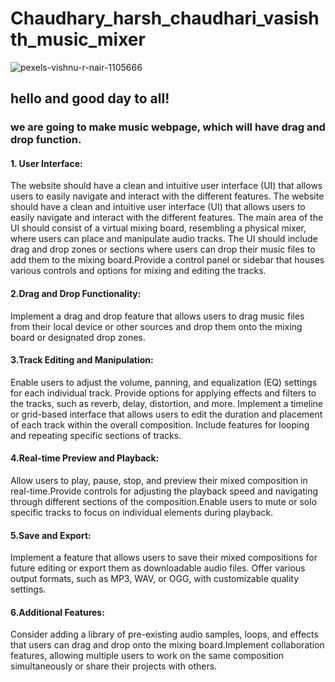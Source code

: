 # Chaudhary_harsh_chaudhari_vasishth_music_mixer
![pexels-vishnu-r-nair-1105666](https://github.com/Harssh07/Chaudhary_harsh_chaudhari_vasishth_music_mixer/assets/121983623/91dc6d19-b8e7-4e90-b8e3-08adc0adb3a2)

## hello and good day to all!
### we are going to make music webpage, which will have drag and drop function.
#### 1. User Interface:
The website should have a clean and intuitive user interface (UI) that allows users to easily navigate and interact with the different features.
The website should have a clean and intuitive user interface (UI) that allows users to easily navigate and interact with the different features. The main area of the UI should consist of a virtual mixing board, resembling a physical mixer, where users can place and manipulate audio tracks. The UI should include drag and drop zones or sections where users can drop their music files to add them to the mixing board.Provide a control panel or sidebar that houses various controls and options for mixing and editing the tracks.
#### 2.Drag and Drop Functionality:
Implement a drag and drop feature that allows users to drag music files from their local device or other sources and drop them onto the mixing board or designated drop zones.
#### 3.Track Editing and Manipulation:
Enable users to adjust the volume, panning, and equalization (EQ) settings for each individual track.
Provide options for applying effects and filters to the tracks, such as reverb, delay, distortion, and more.
 Implement a timeline or grid-based interface that allows users to edit the duration and placement of each track within the overall composition.
 Include features for looping and repeating specific sections of tracks.
#### 4.Real-time Preview and Playback:
Allow users to play, pause, stop, and preview their mixed composition in real-time.Provide controls for adjusting the playback speed and navigating through different sections of the composition.Enable users to mute or solo specific tracks to focus on individual elements during playback.
#### 5.Save and Export:
Implement a feature that allows users to save their mixed compositions for future editing or export them as downloadable audio files. Offer various output formats, such as MP3, WAV, or OGG, with customizable quality settings.
#### 6.Additional Features:
Consider adding a library of pre-existing audio samples, loops, and effects that users can drag and drop onto the mixing board.Implement collaboration features, allowing multiple users to work on the same composition simultaneously or share their projects with others.

